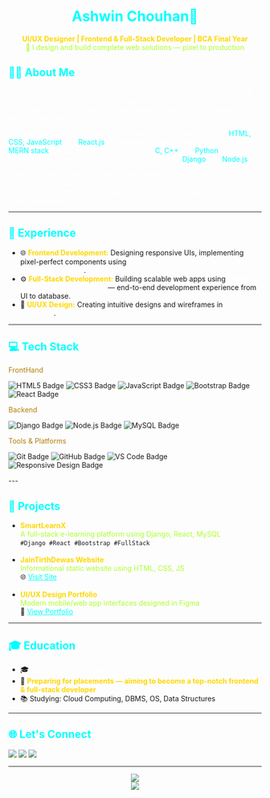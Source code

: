 <h1 align="center" style="color:#00FFFF;">Ashwin Chouhan👋</h1>
<p align="center">
  <b style="color:#FFD700;">UI/UX Designer | Frontend & Full-Stack Developer |  BCA Final Year</b><br>
  <span style="color:#ADFF2F;">🚀 I design and build complete web solutions — pixel to production</span>
</p>

<h2 style="color:#00FFFF;">🙋‍♂️ About Me</h2>

<p style="color:white;">
  I'm an MCA student passionate about technology and building real-world software solutions. Recently, my resume was shortlisted for a tech internship in the field of software development, where I look forward to working on impactful projects.
</p>

<p style="color:white;">
  My development journey spans from crafting sleek frontends with <span style="color:#00FFFF;">HTML, CSS, JavaScript</span> and <span style="color:#00FFFF;">React.js</span>, to building complete applications using the <span style="color:#00FFFF;">MERN stack</span>. I'm also comfortable coding in <span style="color:#00FFFF;">C, C++</span> and <span style="color:#00FFFF;">Python</span>, and have hands-on experience with backend frameworks like <span style="color:#00FFFF;">Django</span> and <span style="color:#00FFFF;">Node.js</span>.
</p>

<p style="color:white;">
  I love learning new technologies, contributing to open-source, and improving my problem-solving skills. Currently, I'm focused on preparing for my upcoming internship interview and expanding my experience in full-stack development.
</p>
<hr>

<h2 style="color:#00FFFF;">💼 Experience</h2>

- 🌐 <strong style="color:#FFD700;">Frontend Development:</strong> Designing responsive UIs, implementing pixel-perfect components using <span style="color:white;">React.js, HTML5, CSS3, JavaScript, Bootstrap, Tailwind</span>.
- ⚙️ <strong style="color:#FFD700;">Full-Stack Development:</strong> Building scalable web apps using <span style="color:white;">Django, ASP.NET with C#, MySQL</span> — end-to-end development experience from UI to database.
- 🎨 <strong style="color:#FFD700;">UI/UX Design:</strong> Creating intuitive designs and wireframes in <span style="color:white;">Figma, Adobe XD</span>.

---

<h2 style="color:#00FFFF;">💻 Tech Stack</h2>
<p style="color:#b47f0a;">FrontHand</p>

<p align="left">
  <img src="https://img.shields.io/badge/HTML5-E34F26?style=for-the-badge&logo=html5&logoColor=white" alt="HTML5 Badge"/>
  <img src="https://img.shields.io/badge/CSS3-1572B6?style=for-the-badge&logo=css3&logoColor=white" alt="CSS3 Badge"/>
  <img src="https://img.shields.io/badge/JavaScript-F7DF1E?style=for-the-badge&logo=javascript&logoColor=black" alt="JavaScript Badge"/>
  <img src="https://img.shields.io/badge/Bootstrap-563D7C?style=for-the-badge&logo=bootstrap&logoColor=white" alt="Bootstrap Badge"/>
  <img src="https://img.shields.io/badge/React-20232A?style=for-the-badge&logo=react&logoColor=61DAFB" alt="React Badge"/>
</p>
<p style="color:#b47f0a;">Backend</p>
<p align="left">
  <img src="https://img.shields.io/badge/Django-092E20?style=for-the-badge&logo=django&logoColor=white" alt="Django Badge"/>
  <img src="https://img.shields.io/badge/Node.js-339933?style=for-the-badge&logo=nodedotjs&logoColor=white" alt="Node.js Badge"/>
  <img src="https://img.shields.io/badge/MySQL-4479A1?style=for-the-badge&logo=mysql&logoColor=white" alt="MySQL Badge"/>
</p>
<p style="color:#b47f0a;">Tools & Platforms</p>

<p align="left">
  <img src="https://img.shields.io/badge/Git-F05032?style=for-the-badge&logo=git&logoColor=white" alt="Git Badge"/>
  <img src="https://img.shields.io/badge/GitHub-181717?style=for-the-badge&logo=github&logoColor=white" alt="GitHub Badge"/>
  <img src="https://img.shields.io/badge/VS%20Code-007ACC?style=for-the-badge&logo=visual-studio-code&logoColor=white" alt="VS Code Badge"/>
  <img src="https://img.shields.io/badge/Responsive%20Design-3C873A?style=for-the-badge&logo=responsive&logoColor=white" alt="Responsive Design Badge"/>
</p>
---

<h2 style="color:#00FFFF;">📘 Projects</h2>

<ul>
  <li>
    <strong style="color:#FFD700;">SmartLearnX</strong><br>
    <span style="color:#ADFF2F;">A full-stack e-learning platform using Django, React, MySQL</span><br>
    <code>#Django #React #Bootstrap #FullStack</code>
  </li>
  <br>
  <li>
    <strong style="color:#FFD700;">JainTirthDewas Website</strong><br>
    <span style="color:#ADFF2F;">Informational static website using HTML, CSS, JS</span><br>
    🌐 <a href="https://www.jaintirthdewas.in/index.html" style="color:#00FFFF;">Visit Site</a>
  </li>
  <br>
  <li>
    <strong style="color:#FFD700;">UI/UX Design Portfolio</strong><br>
    <span style="color:#ADFF2F;">Modern mobile/web app interfaces designed in Figma</span><br>
    📁 <a href="#" style="color:#00FFFF;">View Portfolio</a>
  </li>
</ul>

---

<h2 style="color:#00FFFF;">🎓 Education</h2>

- 🎓 <span style="color:white;">BCA Final Year Student</span>  
- 🎯 <strong style="color:#FFD700;">Preparing for placements — aiming to become a top-notch frontend & full-stack developer</strong>  
- 📚 Studying: Cloud Computing, DBMS, OS, Data Structures

---

<h2 style="color:#00FFFF;">🌐 Let's Connect</h2>

<p>
  <a href="#"><img src="https://www.linkedin.com/in/ashwin-chouhan-578038287/"></a>
  <a href="#"><img src="https://img.shields.io/badge/Figma-black?logo=figma&logoColor=white&style=for-the-badge" /></a>
  <a href="mailto:ashwinchouhan567@gmail.com"><img src="https://img.shields.io/badge/Gmail-D14836?logo=gmail&logoColor=white&style=for-the-badge" /></a>
</p>

---

<p align="center">
  <img src="https://github-readme-stats.vercel.app/api?username=your-github-username&show_icons=true&theme=tokyonight" />
  <br>
  <img src="https://github-readme-streak-stats.herokuapp.com/?user=your-github-username&theme=tokyonight" />
</p>
